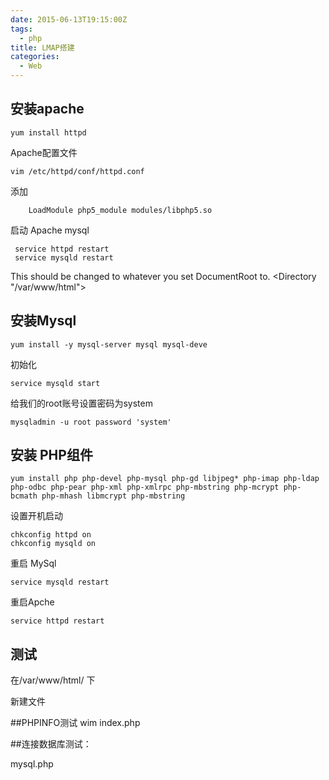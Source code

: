 ```yaml
---
date: 2015-06-13T19:15:00Z
tags:
  - php
title: LMAP搭建
categories:
  - Web
---
```


## 安装apache

    yum install httpd
	
 Apache配置文件

    vim /etc/httpd/conf/httpd.conf 
添加

        LoadModule php5_module modules/libphp5.so

启动 Apache  mysql
  
     service httpd restart 
     service mysqld restart

This should be changed to whatever you set DocumentRoot to.
<Directory "/var/www/html">

## 安装Mysql

    yum install -y mysql-server mysql mysql-deve

初始化

    service mysqld start

给我们的root账号设置密码为system

    mysqladmin -u root password 'system'



## 安装 PHP组件

    yum install php php-devel php-mysql php-gd libjpeg* php-imap php-ldap php-odbc php-pear php-xml php-xmlrpc php-mbstring php-mcrypt php-bcmath php-mhash libmcrypt php-mbstring 


设置开机启动

    chkconfig httpd on 
    chkconfig mysqld on 

重启 MySql  

    service mysqld restart 

重启Apche  

    service httpd restart 

## 测试
在/var/www/html/ 下

新建文件

##PHPINFO测试
 wim index.php 

<?php 
phpinfo(); 
?> 

 

##连接数据库测试：

mysql.php 

<?php  
$link = mysql_connect("127.0.0.1:3306","root","system"); 
if($link!=false) {  
    echo"成功连接mysql服务器"; 
  } else  {  
    echo"与本地Mysql服务器连接失败"; 
  }  
mysql_close(); 
?>